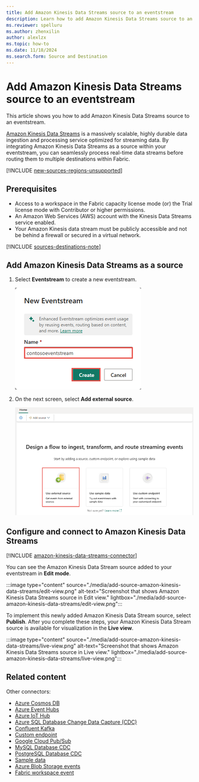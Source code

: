 ```yaml
---
title: Add Amazon Kinesis Data Streams source to an eventstream
description: Learn how to add Amazon Kinesis Data Streams source to an eventstream.
ms.reviewer: spelluru
ms.author: zhenxilin
author: alexlzx
ms.topic: how-to
ms.date: 11/18/2024
ms.search.form: Source and Destination
---
```


# Add Amazon Kinesis Data Streams source to an eventstream

This article shows you how to add Amazon Kinesis Data Streams source to an eventstream.

[Amazon Kinesis Data Streams](https://aws.amazon.com/kinesis/data-streams/) is a massively scalable, highly durable data ingestion and processing service optimized for streaming data. By integrating Amazon Kinesis Data Streams as a source within your eventstream, you can seamlessly process real-time data streams before routing them to multiple destinations within Fabric.

[!INCLUDE [new-sources-regions-unsupported](./includes/new-sources-regions-unsupported.md)]

## Prerequisites

- Access to a workspace in the Fabric capacity license mode (or) the Trial license mode with Contributor or higher permissions. 
- An Amazon Web Services (AWS) account with the Kinesis Data Streams service enabled.
- Your Amazon Kinesis data stream must be publicly accessible and not be behind a firewall or secured in a virtual network.

[!INCLUDE [sources-destinations-note](./includes/sources-destinations-note.md)]


## Add Amazon Kinesis Data Streams as a source

1. Select **Eventstream** to create a new eventstream.

   ![A screenshot of creating a new eventstream.](media/external-sources/new-eventstream.png)

2. On the next screen, select **Add external source**.

   ![A screenshot of selecting Add external source.](media/external-sources/add-external-source.png)

## Configure and connect to Amazon Kinesis Data Streams

[!INCLUDE [amazon-kinesis-data-streams-connector](includes/amazon-kinesis-data-streams-connector.md)]

You can see the Amazon Kinesis Data Stream source added to your eventstream in **Edit mode**.

:::image type="content" source="./media/add-source-amazon-kinesis-data-streams/edit-view.png" alt-text="Screenshot that shows Amazon Kinesis Data Streams source in Edit view." lightbox="./media/add-source-amazon-kinesis-data-streams/edit-view.png":::

To implement this newly added Amazon Kinesis Data Stream source, select **Publish**. After you complete these steps, your Amazon Kinesis Data Stream source is available for visualization in the **Live view**.

:::image type="content" source="./media/add-source-amazon-kinesis-data-streams/live-view.png" alt-text="Screenshot that shows Amazon Kinesis Data Streams source in Live view." lightbox="./media/add-source-amazon-kinesis-data-streams/live-view.png":::


## Related content

Other connectors:

- [Azure Cosmos DB](add-source-azure-cosmos-db-change-data-capture.md)
- [Azure Event Hubs](add-source-azure-event-hubs.md)
- [Azure IoT Hub](add-source-azure-iot-hub.md)
- [Azure SQL Database Change Data Capture (CDC)](add-source-azure-sql-database-change-data-capture.md)
- [Confluent Kafka](add-source-confluent-kafka.md)
- [Custom endpoint](add-source-custom-app.md)
- [Google Cloud Pub/Sub](add-source-google-cloud-pub-sub.md) 
- [MySQL Database CDC](add-source-mysql-database-change-data-capture.md)
- [PostgreSQL Database CDC](add-source-postgresql-database-change-data-capture.md)
- [Sample data](add-source-sample-data.md)
- [Azure Blob Storage events](add-source-azure-blob-storage.md)
- [Fabric workspace event](add-source-fabric-workspace.md)
